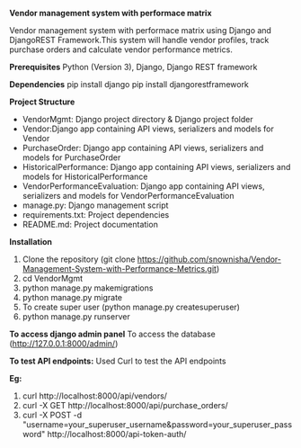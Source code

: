 **Vendor management system with performace matrix**

Vendor management system with performace matrix using Django and DjangoREST Framework.This system will handle vendor profiles, track purchase orders and 
calculate vendor performance metrics.

**Prerequisites**
Python (Version 3), Django, Django REST framework

**Dependencies**
pip install django
pip install djangorestframework

**Project Structure**
* VendorMgmt: Django project directory & Django project folder
* Vendor:Django app containing API views, serializers and models for Vendor
* PurchaseOrder: Django app containing API views, serializers and models for PurchaseOrder
* HistoricalPerformance: Django app containing API views, serializers and models for HistoricalPerformance
* VendorPerformanceEvaluation: Django app containing API views, serializers and models for VendorPerformanceEvaluation
* manage.py: Django management script
* requirements.txt: Project dependencies
* README.md: Project documentation

**Installation**
  1. Clone the repository (git clone https://github.com/snownisha/Vendor-Management-System-with-Performance-Metrics.git)
  2. cd VendorMgmt
  3. python manage.py makemigrations
  4. python manage.py migrate
  5. To create super user (python manage.py createsuperuser)
  6. python manage.py runserver

**To access django admin panel**
To access the database (http://127.0.0.1:8000/admin/) 

**To test API endpoints:**
Used Curl to test the API endpoints

**Eg:**
1) curl http://localhost:8000/api/vendors/
2) curl -X GET http://localhost:8000/api/purchase_orders/
3) curl -X POST -d "username=your_superuser_username&password=your_superuser_password" http://localhost:8000/api-token-auth/
